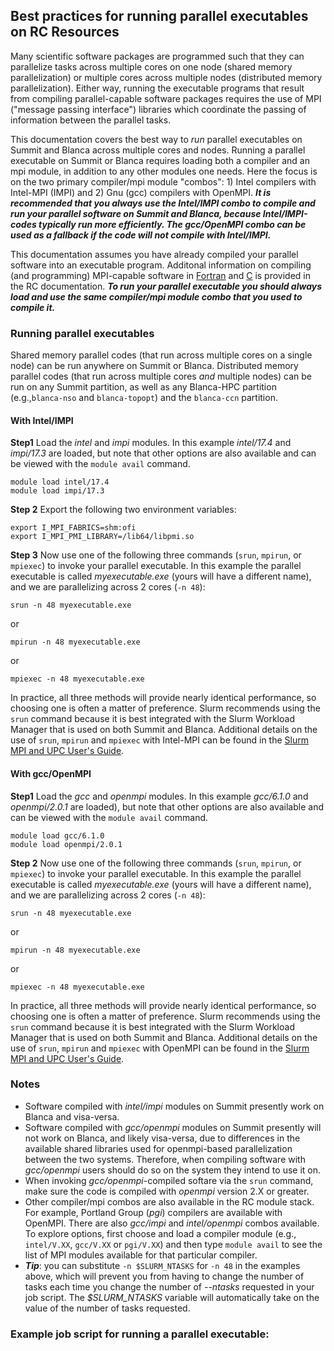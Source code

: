 ##  Best practices for running parallel executables on RC Resources

Many scientific software packages are programmed such that they can parallelize tasks across multiple cores on one node (shared memory parallelization) or multiple cores across multiple nodes (distributed memory parallelization).  Either way, running the executable programs that result from compiling parallel-capable software packages requires the use of MPI ("message passing interface") libraries which coordinate the passing of information between the parallel tasks.

This documentation covers the best way to _run_ parallel executables on Summit and Blanca across multiple cores and nodes. Running a parallel executable on Summit or Blanca requires loading both a compiler and an mpi module, in addition to any other modules one needs.  Here the focus is on the two primary compiler/mpi module "combos": 1) Intel compilers with Intel-MPI (IMPI) and 2) Gnu (gcc) compilers with OpenMPI.  ___It is recommended that you always use the Intel/IMPI combo to compile and run your parallel software on Summit and Blanca, because Intel/IMPI-codes typically run more efficiently. The gcc/OpenMPI combo can be used as a fallback if the code will not compile with Intel/IMPI.___

This documentation assumes you have already compiled your parallel software into an executable program.  Additonal information on compiling (and programming) MPI-capable software in [Fortran](https://curc.readthedocs.io/en/latest/programming/MPI-Fortran.html) and [C](https://curc.readthedocs.io/en/latest/programming/MPI-C.html) is provided in the RC documentation. ___To run your parallel executable you should always load and use the same compiler/mpi module combo that you used to compile it.___  



### Running parallel executables

Shared memory parallel codes (that run across multiple cores on a single node) can be run anywhere on Summit or Blanca.  Distributed memory parallel codes (that run across multiple cores _and_ multiple nodes) can be run on any Summit partition, as well as any Blanca-HPC partition (e.g.,`blanca-nso` and `blanca-topopt`) and the `blanca-ccn` partition.

#### With Intel/IMPI

__Step1__
Load the _intel_ and _impi_ modules. In this example _intel/17.4_ and _impi/17.3_ are loaded, but note that other options are also available and can be viewed with the `module avail` command.
```
module load intel/17.4
module load impi/17.3
```

__Step 2__
Export the following two environment variables:
```
export I_MPI_FABRICS=shm:ofi
export I_MPI_PMI_LIBRARY=/lib64/libpmi.so
```

__Step 3__
Now use one of the following three commands (`srun`, `mpirun`, or `mpiexec`) to invoke your parallel executable.  In this example the parallel executable is called _myexecutable.exe_ (yours will have a different name), and we are parallelizing across 2 cores (`-n 48`):
```
srun -n 48 myexecutable.exe
```
or
```
mpirun -n 48 myexecutable.exe
```
or
```
mpiexec -n 48 myexecutable.exe
```

In practice, all three methods will provide nearly identical performance, so choosing one is often a matter of preference. Slurm recommends using the `srun` command because it is best integrated with the Slurm Workload Manager that is used on both Summit and Blanca. Additional details on the use of `srun`, `mpirun` and `mpiexec` with Intel-MPI can be found in the [Slurm MPI and UPC User's Guide](https://slurm.schedmd.com/mpi_guide.html#intel_mpi). 

#### With gcc/OpenMPI

__Step1__
Load the _gcc_ and _openmpi_ modules. In this example _gcc/6.1.0_ and _openmpi/2.0.1_ are loaded), but note that other options are also available and can be viewed with the `module avail` command.
```
module load gcc/6.1.0
module load openmpi/2.0.1
```

__Step 2__
Now use one of the following three commands (`srun`, `mpirun`, or `mpiexec`) to invoke your parallel executable. In this example the parallel executable is called _myexecutable.exe_ (yours will have a different name), and we are parallelizing across 2 cores (`-n 48`):
```
srun -n 48 myexecutable.exe
```
or
```
mpirun -n 48 myexecutable.exe
```
or
```
mpiexec -n 48 myexecutable.exe
```

In practice, all three methods will provide nearly identical performance, so choosing one is often a matter of preference. Slurm recommends using the `srun` command because it is best integrated with the Slurm Workload Manager that is used on both Summit and Blanca. Additional details on the use of `srun`, `mpirun` and `mpiexec` with OpenMPI can be found in the [Slurm MPI and UPC User's Guide](https://slurm.schedmd.com/mpi_guide.html#open_mpi).

### Notes

* Software compiled with _intel/impi_ modules on Summit presently work on Blanca and visa-versa.
* Software compiled with _gcc/openmpi_ modules on Summit presently will not work on Blanca, and likely visa-versa, due to differences in the available shared libraries used for openmpi-based parallelization between the two systems. Therefore, when compiling software with _gcc/openmpi_ users should do so on the system they intend to use it on.
* When invoking _gcc/openmpi_-compiled softare via the `srun` command, make sure the code is compiled with _openmpi_ version 2.X or greater. 
* Other compiler/mpi combos are also available in the RC module stack.  For example, Portland Group (_pgi_) compilers are available with OpenMPI.  There are also _gcc/impi_ and _intel/openmpi_ combos available.  To explore options, first choose and load a compiler module (e.g., `intel/V.XX`, `gcc/V.XX` or `pgi/V.XX`) and then type `module avail` to see the list of MPI modules available for that particular compiler. 
* ___Tip___: you can substitute `-n $SLURM_NTASKS` for `-n 48` in the examples above, which will prevent you from having to change the number of tasks each time you change the number of _--ntasks_ requested in your job script.  The _$SLURM_NTASKS_ variable will automatically take on the value of the number of tasks requested.  

### Example job script for running a parallel executable:






